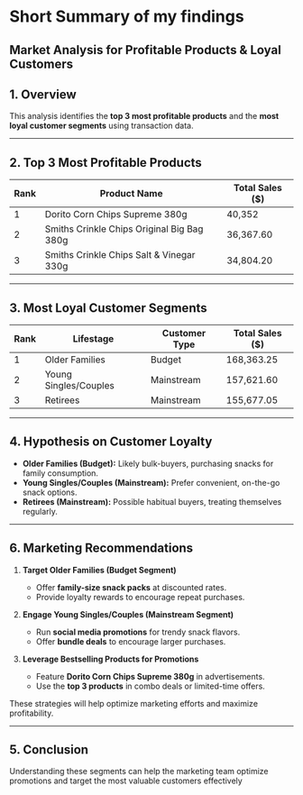 # Short Summary of my findings

## Market Analysis for Profitable Products & Loyal Customers

## 1. Overview
This analysis identifies the **top 3 most profitable products** and the **most loyal customer segments** using transaction data.

---

## 2. Top 3 Most Profitable Products

| Rank | Product Name | Total Sales ($) |
|------|-------------|----------------|
| 1 | Dorito Corn Chips Supreme 380g | 40,352 |
| 2 | Smiths Crinkle Chips Original Big Bag 380g | 36,367.60 |
| 3 | Smiths Crinkle Chips Salt & Vinegar 330g | 34,804.20 |

---

## 3. Most Loyal Customer Segments

| Rank | Lifestage | Customer Type | Total Sales ($) |
|------|----------|--------------|----------------|
| 1 | Older Families | Budget | 168,363.25 |
| 2 | Young Singles/Couples | Mainstream | 157,621.60 |
| 3 | Retirees | Mainstream | 155,677.05 |

---

## 4. Hypothesis on Customer Loyalty

- **Older Families (Budget):** Likely bulk-buyers, purchasing snacks for family consumption.
- **Young Singles/Couples (Mainstream):** Prefer convenient, on-the-go snack options.
- **Retirees (Mainstream):** Possible habitual buyers, treating themselves regularly.

---

## 6. Marketing Recommendations

1. **Target Older Families (Budget Segment)**
   - Offer **family-size snack packs** at discounted rates.
   - Provide loyalty rewards to encourage repeat purchases.

2. **Engage Young Singles/Couples (Mainstream Segment)**
   - Run **social media promotions** for trendy snack flavors.
   - Offer **bundle deals** to encourage larger purchases.

3. **Leverage Bestselling Products for Promotions**
   - Feature **Dorito Corn Chips Supreme 380g** in advertisements.
   - Use the **top 3 products** in combo deals or limited-time offers.

These strategies will help optimize marketing efforts and maximize profitability.

---

## 5. Conclusion

Understanding these segments can help the marketing team optimize promotions and target the most valuable customers effectively

